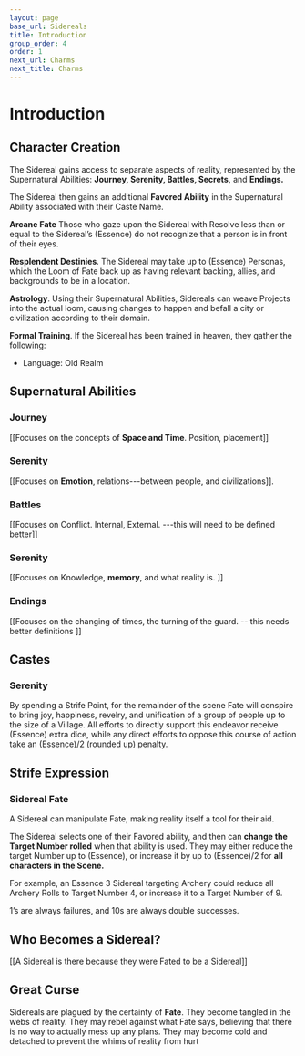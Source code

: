 ```yaml
---
layout: page
base_url: Sidereals
title: Introduction
group_order: 4
order: 1
next_url: Charms
next_title: Charms
---
```


Introduction
============

Character Creation
------------------

The Sidereal gains access to separate aspects of reality, represented by
the Supernatural Abilities: **Journey, Serenity, Battles, Secrets,** and
**Endings.**

The Sidereal then gains an additional **Favored Ability** in the
Supernatural Ability associated with their Caste Name.

**Arcane Fate** Those who gaze upon the Sidereal with Resolve less than
or equal to the Sidereal’s (Essence) do not recognize that a person is
in front of their eyes.

**Resplendent Destinies**. The Sidereal may take up to (Essence)
Personas, which the Loom of Fate back up as having relevant backing,
allies, and backgrounds to be in a location.

**Astrology**. Using their Supernatural Abilities, Sidereals can weave
Projects into the actual loom, causing changes to happen and befall a
city or civilization according to their domain.

**Formal Training**. If the Sidereal has been trained in heaven, they
gather the following:

-   Language: Old Realm

Supernatural Abilities
----------------------

### 

### Journey

\[\[Focuses on the concepts of **Space and Time**. Position,
placement\]\]

### Serenity

\[\[Focuses on **Emotion**, relations---between people, and
civilizations\]\].

### Battles

\[\[Focuses on Conflict. Internal, External. ---this will need to be
defined better\]\]

### Serenity

\[\[Focuses on Knowledge, **memory**, and what reality is. \]\]

### Endings

\[\[Focuses on the changing of times, the turning of the guard. -- this
needs better definitions \]\]

Castes
------

### Serenity

By spending a Strife Point, for the remainder of the scene Fate will
conspire to bring joy, happiness, revelry, and unification of a group of
people up to the size of a Village. All efforts to directly support this
endeavor receive (Essence) extra dice, while any direct efforts to
oppose this course of action take an (Essence)/2 (rounded up) penalty.

Strife Expression
-----------------

### Sidereal Fate

A Sidereal can manipulate Fate, making reality itself a tool for their
aid.

The Sidereal selects one of their Favored ability, and then can **change
the Target Number rolled** when that ability is used. They may either
reduce the target Number up to (Essence), or increase it by up to
(Essence)/2 for **all characters in the Scene.**

For example, an Essence 3 Sidereal targeting Archery could reduce all
Archery Rolls to Target Number 4, or increase it to a Target Number of
9.

1’s are always failures, and 10s are always double successes.

Who Becomes a Sidereal?
-----------------------

\[\[A Sidereal is there because they were Fated to be a Sidereal\]\]

Great Curse
-----------

Sidereals are plagued by the certainty of **Fate**. They become tangled
in the webs of reality. They may rebel against what Fate says, believing
that there is no way to actually mess up any plans. They may become cold
and detached to prevent the whims of reality from hurt
